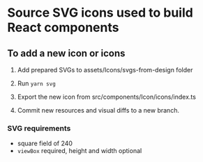 # Source SVG icons used to build React components

## To add a new icon or icons

1. Add prepared SVGs to assets/Icons/svgs-from-design folder

2. Run `yarn svg`

3. Export the new icon from src/components/Icon/icons/index.ts

4. Commit new resources and visual diffs to a new branch.

### SVG requirements
 - square field of 240
 - `viewBox` required, height and width optional

